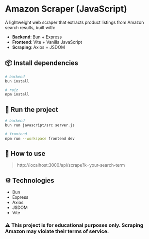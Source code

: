 # Amazon Scraper (JavaScript)

A lightweight web scraper that extracts product listings from Amazon search results, built with:
- **Backend**: Bun + Express
- **Frontend**: Vite + Vanilla JavaScript
- **Scraping**: Axios + JSDOM

## 📦 Install dependencies

```bash
# backend
bun install

# raiz
npm install
```

## 🚀 Run the project
```bash
# backend
bun run javascript/src server.js

# frontend
npm run --workspace frontend dev
```

## 📡 How to use
> http://localhost:3000/api/scrape?k=your-search-term

## ⚙️ Technologies
* Bun
* Express
* Axios
* JSDOM
* Vite


### ⚠️ This project is for educational purposes only. Scraping Amazon may violate their terms of service.